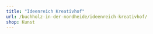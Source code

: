 ```yaml
---
title: "Ideenreich Kreativhof"
url: /buchholz-in-der-nordheide/ideenreich-kreativhof/
shop: Kunst
---
```

